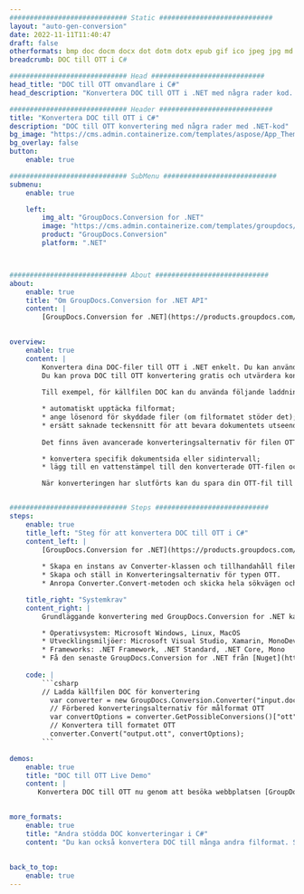 ```yaml
---
############################# Static ############################
layout: "auto-gen-conversion"
date: 2022-11-11T11:40:47
draft: false
otherformats: bmp doc docm docx dot dotm dotx epub gif ico jpeg jpg md odt ott pdf png psd rtf tex tif tiff txt xps
breadcrumb: DOC till OTT i C#

############################# Head ############################
head_title: "DOC till OTT omvandlare i C#"
head_description: "Konvertera DOC till OTT i .NET med några rader kod. Använd GroupDocs Document Conversion API för att konvertera över 160 filformat."

############################# Header ############################
title: "Konvertera DOC till OTT i C#"
description: "DOC till OTT konvertering med några rader med .NET-kod"
bg_image: "https://cms.admin.containerize.com/templates/aspose/App_Themes/V3/images/bg/header1.png"
bg_overlay: false
button:
    enable: true

############################# SubMenu ############################
submenu:
    enable: true

    left:
        img_alt: "GroupDocs.Conversion for .NET"
        image: "https://cms.admin.containerize.com/templates/groupdocs/images/product-logos/90x90-noborder/groupdocs-conversion-net.png"
        product: "GroupDocs.Conversion"
        platform: ".NET"



############################# About ############################
about:
    enable: true
    title: "Om GroupDocs.Conversion for .NET API"
    content: |
        [GroupDocs.Conversion for .NET](https://products.groupdocs.com/conversion/net/) kan användas för att konvertera Microsoft Word, Excel, PowerPoint, PDF, Visio och andra format. GroupDocs.Conversion är ett fristående API som är lämpligt för back-end och interna system där hög prestanda krävs. Det beror inte på någon programvara som Microsoft eller Open Office.
    

overview:
    enable: true
    content: |
        Konvertera dina DOC-filer till OTT i .NET enkelt. Du kan använda bara ett par C# kodrader i valfri plattform som du vill, som - Windows, Linux, macOS.
        Du kan prova DOC till OTT konvertering gratis och utvärdera konverteringsresultatens kvalitet. Tillsammans med enkla filkonverteringsscenarier kan du prova mer avancerade alternativ för att ladda källfilen DOC och för att spara resultatet OTT. 
        
        Till exempel, för källfilen DOC kan du använda följande laddningsalternativ:

        * automatiskt upptäcka filformat;
        * ange lösenord för skyddade filer (om filformatet stöder det);
        * ersätt saknade teckensnitt för att bevara dokumentets utseende.
        
        Det finns även avancerade konverteringsalternativ för filen OTT:

        * konvertera specifik dokumentsida eller sidintervall;
        * lägg till en vattenstämpel till den konverterade OTT-filen och många fler.

        När konverteringen har slutförts kan du spara din OTT-fil till den lokala filsökvägen eller någon tredje parts lagring som FTP, Amazon S3, Google Drive, Dropbox etc. Observera - för att konvertera DOC till {{ TO}} det finns inget behov av någon ytterligare programvara installerad - som MS Office, Open Office, Adobe Acrobat Reader etc.


############################# Steps ############################
steps:
    enable: true
    title_left: "Steg för att konvertera DOC till OTT i C#"
    content_left: |
        [GroupDocs.Conversion for .NET](https://products.groupdocs.com/conversion/net/) gör det enkelt för utvecklare att konvertera en DOC-fil till OTT med några rader kod.
        
        * Skapa en instans av Converter-klassen och tillhandahåll filen DOC med den fullständiga sökvägen
        * Skapa och ställ in Konverteringsalternativ för typen OTT.
        * Anropa Converter.Convert-metoden och skicka hela sökvägen och formatet (OTT) som en parameter

    title_right: "Systemkrav"
    content_right: |
        Grundläggande konvertering med GroupDocs.Conversion for .NET kan göras med bara några enkla steg. Våra API:er stöds på alla större plattformar och operativsystem. Innan du kör koden nedan, se till att du har följande förutsättningar installerade på ditt system.

        * Operativsystem: Microsoft Windows, Linux, MacOS
        * Utvecklingsmiljöer: Microsoft Visual Studio, Xamarin, MonoDevelop
        * Frameworks: .NET Framework, .NET Standard, .NET Core, Mono
        * Få den senaste GroupDocs.Conversion for .NET från [Nuget](https://www.nuget.org/packages/groupdocs.conversion)
         
    code: |
        ```csharp    
        // Ladda källfilen DOC för konvertering
          var converter = new GroupDocs.Conversion.Converter("input.doc");
          // Förbered konverteringsalternativ för målformat OTT
          var convertOptions = converter.GetPossibleConversions()["ott"].ConvertOptions;
          // Konvertera till formatet OTT
          converter.Convert("output.ott", convertOptions);
        ```

demos:
    enable: true
    title: "DOC till OTT Live Demo"
    content: |
       Konvertera DOC till OTT nu genom att besöka webbplatsen [GroupDocs.Conversion App](https://products.groupdocs.app/conversion/family). Onlinedemo har följande fördelar
          

more_formats:
    enable: true
    title: "Andra stödda DOC konverteringar i C#"
    content: "Du kan också konvertera DOC till många andra filformat. Se listan nedan."
       
       
back_to_top:
    enable: true
---
```

